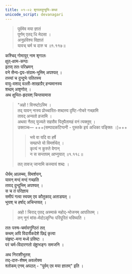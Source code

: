 ```yaml
---
title: ०१-०२ शृगालदुन्दुभि-कथा
unicode_script: devanagari
---
```


> पूर्वमेव मया ज्ञातं  
पूर्णम् एतद् धि मेदसा ।  
अनुप्रविश्य विज्ञातं  
यावच् चर्म च दारु च ॥१.११७॥  

कश्चिद् गोमायुर् नाम शृगालः  
क्षुत्-क्षाम-कण्ठः  
इतस् ततः परिभ्रमन्  
वने सैन्य-द्वय-संग्राम-भूमिम् अपश्यत् ।  
तस्यां च दुन्दुभेः पतितस्य  
वायु-वशाद् वल्ली-शाखाग्रैर् हन्यमानस्य  
शब्दम् अशृणोत् ।  
अथ क्षुभित-हृदयश् चिन्तयामास  

> "अहो ! विनष्टोऽस्मि ।  
> तद् यावन् नास्य प्रोच्चारित-शब्दस्य दृष्टि-गोचरे गच्छामि  
> तावद् अन्यतो व्रजामि ।  
> अथवा नैतद् युज्यते सहसैव पितृपैतामहं वनं त्यक्तुम् ।  
> उक्तञ्च— +++(सम्पादकटिप्पनी - पुस्तके इयं अधिका पङ्क्तिः ।)+++
>
>> भये वा यदि वा हर्षे  
सम्प्राप्ते यो विमर्शयेत् ।  
कृत्यं न कुरुते वेगान्  
न स सन्तापम् आप्नुयात् ॥१.११८॥
>
> तत् तावज् जानामि कस्यायं शब्दः ।  

धैर्यम् आलम्ब्य, विमर्शयन्,  
यावन् मन्दं मन्दं गच्छति  
तावद् दुन्दुभिम् अपश्यत् ।  
स च तं परिज्ञाय  
समीपं गत्वा स्वयम् एव कौतुकाद् अताडयत् ।  
भूयश् च हर्षाद् अचिन्तयत् ।  

> अहो ! चिराद् एतद् अस्माकं महोद्-भोजनम् आपतितम् ।  
> तन् नूनं मांस-मेदोऽसृग्भिः परिपूरितं भविष्यति ।  

ततः परुष-चर्मावगुण्ठितं तत्  
कथम् अपि विदार्यैकदेशे छिद्रं कृत्वा  
संहृष्ट-मना मध्ये प्रविष्टः ।  
परं चर्म-विदारणतो दंष्ट्राभङ्गः समजनि ।  

अथ निराशीभूतस्  
तद्-दारु-शेषम् अवलोक्य  
श्लोकम् एनम् अपठत् - "पूर्वम् एव मया ज्ञातम्" इति । 
